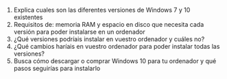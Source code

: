 1) Explica cuales son las diferentes versiones de Windows 7 y 10 existentes
2) Requisitos de: memoria RAM y espacio en disco que necesita cada versión para poder instalarse en un ordenador
3) ¿Qué versiones podríais instalar en vuestro ordenador y cuáles no?
4) ¿Qué cambios haríais en vuestro ordenador para poder instalar todas las versiones?
5) Busca cómo descargar o comprar Windows 10 para tu ordenador y qué pasos seguirías para instalarlo

